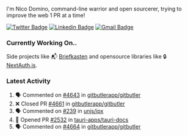 
I'm Nico Domino, command-line warrior and open sourcerer, trying to improve the web 1 PR at a time!

[![Twitter Badge](https://img.shields.io/badge/-@ndom91-1ca0f1?style=flat-square&labelColor=1ca0f1&logo=twitter&logoColor=white&link=https://twitter.com/ndom91)](https://twitter.com/ndom91) [![Linkedin Badge](https://img.shields.io/badge/-ndom91-blue?style=flat-square&logo=Linkedin&logoColor=white&link=https://www.linkedin.com/in/ndom91/)](https://www.linkedin.com/in/ndom91/) [![Gmail Badge](https://img.shields.io/badge/-yo@ndo.dev-c14438?style=flat-square&logo=mail.ru&logoColor=white&link=mailto:yo@ndo.dev)](mailto:yo@ndo.dev)

### Currently Working On..

Side projects like 📬 [Briefkasten](https://briefkastenhq.com) and opensource libraries like 🔒 [NextAuth.js](https://github.com/nextauthjs/next-auth).

<!--START_SECTION_PROFILE_VIEWS:readme-info-->
<!--END_SECTION_PROFILE_VIEWS:readme-info-->

<!--START_SECTION_DAILY_COMMIT:readme-info-->
<!--END_SECTION_DAILY_COMMIT:readme-info-->

<!--START_SECTION_WEEKLY_COMMIT:readme-info-->
<!--END_SECTION_WEEKLY_COMMIT:readme-info-->

### Latest Activity

<!--START_SECTION:activity-->
1. 🗣 Commented on [#4643](https://github.com/gitbutlerapp/gitbutler/pull/4643#issuecomment-2285706341) in [gitbutlerapp/gitbutler](https://github.com/gitbutlerapp/gitbutler)
2. ❌ Closed PR [#4661](https://github.com/gitbutlerapp/gitbutler/pull/4661) in [gitbutlerapp/gitbutler](https://github.com/gitbutlerapp/gitbutler)
3. 🗣 Commented on [#239](https://github.com/unjs/ipx/issues/239#issuecomment-2282204766) in [unjs/ipx](https://github.com/unjs/ipx)
4. 💪 Opened PR [#2532](https://github.com/tauri-apps/tauri-docs/pull/2532) in [tauri-apps/tauri-docs](https://github.com/tauri-apps/tauri-docs)
5. 🗣 Commented on [#4664](https://github.com/gitbutlerapp/gitbutler/pull/4664#issuecomment-2281203216) in [gitbutlerapp/gitbutler](https://github.com/gitbutlerapp/gitbutler)
<!--END_SECTION:activity-->
